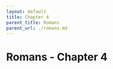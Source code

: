 ```yaml
---
layout: default
title: Chapter 4
parent_title: Romans
parent_url: ./romans.md
---
```


# Romans - Chapter 4
